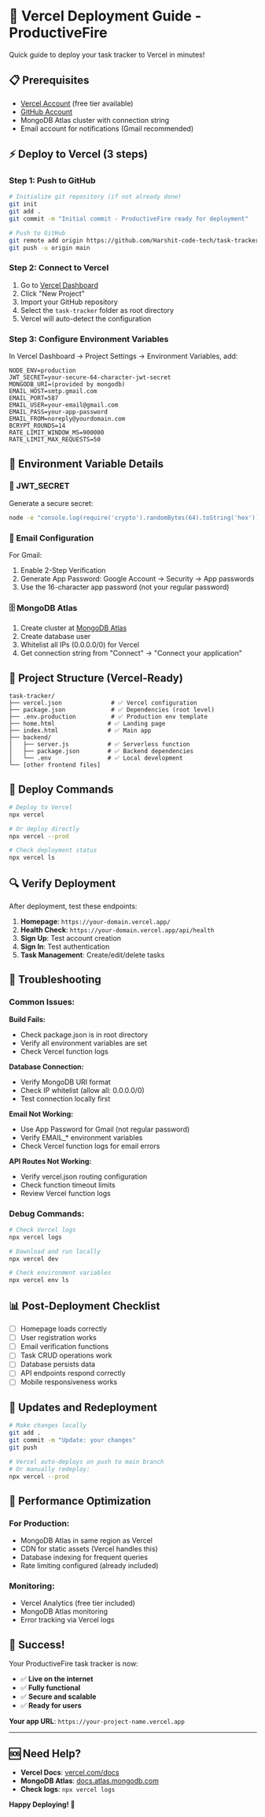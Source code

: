 # 🚀 Vercel Deployment Guide - ProductiveFire

Quick guide to deploy your task tracker to Vercel in minutes!

## 📋 Prerequisites

- [Vercel Account](https://vercel.com) (free tier available)
- [GitHub Account](https://github.com) 
- MongoDB Atlas cluster with connection string
- Email account for notifications (Gmail recommended)

## ⚡ Deploy to Vercel (3 steps)

### Step 1: Push to GitHub
```bash
# Initialize git repository (if not already done)
git init
git add .
git commit -m "Initial commit - ProductiveFire ready for deployment"

# Push to GitHub
git remote add origin https://github.com/Harshit-code-tech/task-tracker
git push -u origin main
```

### Step 2: Connect to Vercel
1. Go to [Vercel Dashboard](https://vercel.com/dashboard)
2. Click "New Project"
3. Import your GitHub repository
4. Select the `task-tracker` folder as root directory
5. Vercel will auto-detect the configuration

### Step 3: Configure Environment Variables
In Vercel Dashboard → Project Settings → Environment Variables, add:

```env
NODE_ENV=production
JWT_SECRET=your-secure-64-character-jwt-secret
MONGODB_URI=(provided by mongodb)
EMAIL_HOST=smtp.gmail.com
EMAIL_PORT=587
EMAIL_USER=your-email@gmail.com
EMAIL_PASS=your-app-password
EMAIL_FROM=noreply@yourdomain.com
BCRYPT_ROUNDS=14
RATE_LIMIT_WINDOW_MS=900000
RATE_LIMIT_MAX_REQUESTS=50
```

## 🔧 Environment Variable Details

### 🔐 JWT_SECRET
Generate a secure secret:
```bash
node -e "console.log(require('crypto').randomBytes(64).toString('hex'))"
```

### 📧 Email Configuration
For Gmail:
1. Enable 2-Step Verification
2. Generate App Password: Google Account → Security → App passwords
3. Use the 16-character app password (not your regular password)

### 🗄️ MongoDB Atlas
1. Create cluster at [MongoDB Atlas](https://cloud.mongodb.com)
2. Create database user
3. Whitelist all IPs (0.0.0.0/0) for Vercel
4. Get connection string from "Connect" → "Connect your application"

## 📁 Project Structure (Vercel-Ready)

```
task-tracker/
├── vercel.json              # ✅ Vercel configuration
├── package.json             # ✅ Dependencies (root level)
├── .env.production          # ✅ Production env template
├── home.html               # ✅ Landing page
├── index.html              # ✅ Main app
├── backend/
│   ├── server.js           # ✅ Serverless function
│   ├── package.json        # ✅ Backend dependencies
│   └── .env                # ✅ Local development
└── [other frontend files]
```

## 🚀 Deploy Commands

```bash
# Deploy to Vercel
npx vercel

# Or deploy directly
npx vercel --prod

# Check deployment status
npx vercel ls
```

## 🔍 Verify Deployment

After deployment, test these endpoints:

1. **Homepage**: `https://your-domain.vercel.app/`
2. **Health Check**: `https://your-domain.vercel.app/api/health`
3. **Sign Up**: Test account creation
4. **Sign In**: Test authentication
5. **Task Management**: Create/edit/delete tasks

## 🐛 Troubleshooting

### Common Issues:

**Build Fails:**
- Check package.json is in root directory
- Verify all environment variables are set
- Check Vercel function logs

**Database Connection:**
- Verify MongoDB URI format
- Check IP whitelist (allow all: 0.0.0.0/0)
- Test connection locally first

**Email Not Working:**
- Use App Password for Gmail (not regular password)
- Verify EMAIL_* environment variables
- Check Vercel function logs for email errors

**API Routes Not Working:**
- Verify vercel.json routing configuration
- Check function timeout limits
- Review Vercel function logs

### Debug Commands:
```bash
# Check Vercel logs
npx vercel logs

# Download and run locally
npx vercel dev

# Check environment variables
npx vercel env ls
```

## 📊 Post-Deployment Checklist

- [ ] Homepage loads correctly
- [ ] User registration works
- [ ] Email verification functions
- [ ] Task CRUD operations work
- [ ] Database persists data
- [ ] API endpoints respond correctly
- [ ] Mobile responsiveness works

## 🔄 Updates and Redeployment

```bash
# Make changes locally
git add .
git commit -m "Update: your changes"
git push

# Vercel auto-deploys on push to main branch
# Or manually redeploy:
npx vercel --prod
```

## 🌟 Performance Optimization

### For Production:
- MongoDB Atlas in same region as Vercel
- CDN for static assets (Vercel handles this)
- Database indexing for frequent queries
- Rate limiting configured (already included)

### Monitoring:
- Vercel Analytics (free tier included)
- MongoDB Atlas monitoring
- Error tracking via Vercel logs

## 🎉 Success!

Your ProductiveFire task tracker is now:
- ✅ **Live on the internet**
- ✅ **Fully functional**
- ✅ **Secure and scalable**
- ✅ **Ready for users**

**Your app URL**: `https://your-project-name.vercel.app`

---

## 🆘 Need Help?

- **Vercel Docs**: [vercel.com/docs](https://vercel.com/docs)
- **MongoDB Atlas**: [docs.atlas.mongodb.com](https://docs.atlas.mongodb.com)
- **Check logs**: `npx vercel logs`

**Happy Deploying! 🚀**
